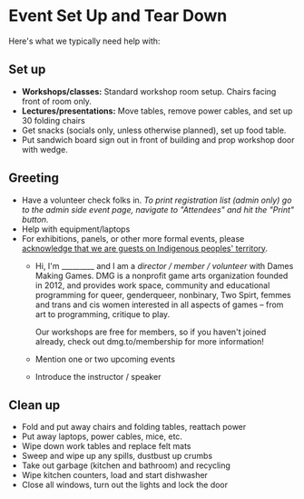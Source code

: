 # Event Set Up and Tear Down

Here's what we typically need help with:

## Set up

* **Workshops/classes:** Standard workshop room setup. Chairs facing front of room only.
* **Lectures/presentations:** Move tables, remove power cables, and set up 30 folding chairs
* Get snacks \(socials only, unless otherwise planned\), set up food table.
* Put sandwich board sign out in front of building and prop workshop door with wedge.

## Greeting

* Have a volunteer check folks in. _To print registration list \(admin only\) go to the admin side event page, navigate to "Attendees" and hit the "Print" button._
* Help with equipment/laptops
* For exhibitions, panels, or other more formal events, please [acknowledge that we are guests on Indigenous peoples' territory](../territorial-acknowledgment.md).
  * Hi, I'm \_\_\_\_\_\_\_\_\_ and I am a _director / member / volunteer_ with Dames Making Games. DMG is a nonprofit game arts organization founded in 2012, and provides work space, community and educational programming for queer, genderqueer, nonbinary, Two Spirt, femmes and trans and cis women interested in all aspects of games – from art to programming, critique to play.

    Our workshops are free for members, so if you haven't joined already, check out dmg.to/membership for more information!

  * Mention one or two upcoming events
  * Introduce the instructor / speaker

## Clean up

* Fold and put away chairs and folding tables, reattach power
* Put away laptops, power cables, mice, etc.
* Wipe down work tables and replace felt mats
* Sweep and wipe up any spills, dustbust up crumbs
* Take out garbage \(kitchen and bathroom\) and recycling
* Wipe kitchen counters, load and start dishwasher
* Close all windows, turn out the lights and lock the door

